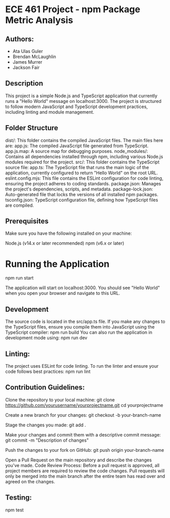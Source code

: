 # ECE 461 Project - npm Package Metric Analysis

## Authors:

- Ata Ulas Guler
- Brendan McLaughlin
- James Murrer
- Jackson Fair

## Description

This project is a simple Node.js and TypeScript application that currently runs a "Hello World" message on localhost:3000. The project is structured to follow modern JavaScript and TypeScript development practices, including linting and module management.

## Folder Structure

dist/: This folder contains the compiled JavaScript files. The main files here are:
app.js: The compiled JavaScript file generated from TypeScript.
app.js.map: A source map for debugging purposes.
node_modules/: Contains all dependencies installed through npm, including various Node.js modules required for the project.
src/: This folder contains the TypeScript source file:
app.ts: The TypeScript file that runs the main logic of the application, currently configured to return "Hello World" on the root URL.
eslint.config.mjs: This file contains the ESLint configuration for code linting, ensuring the project adheres to coding standards.
package.json: Manages the project's dependencies, scripts, and metadata.
package-lock.json: Auto-generated file that locks the versions of all installed npm packages.
tsconfig.json: TypeScript configuration file, defining how TypeScript files are compiled.

## Prerequisites

Make sure you have the following installed on your machine:

Node.js (v14.x or later recommended)
npm (v6.x or later)

# Running the Application

npm run start

The application will start on localhost:3000. You should see "Hello World" when you open your browser and navigate to this URL.

## Development

The source code is located in the src/app.ts file. If you make any changes to the TypeScript files, ensure you compile them into JavaScript using the TypeScript compiler:
npm run build
You can also run the application in development mode using:
npm run dev

## Linting:

The project uses ESLint for code linting. To run the linter and ensure your code follows best practices:
npm run lint

## Contribution Guidelines:

Clone the repository to your local machine:
git clone https://github.com/yourusername/yourprojectname.git
cd yourprojectname

Create a new branch for your changes:
git checkout -b your-branch-name

Stage the changes you made:
git add .

Make your changes and commit them with a descriptive commit message:
git commit -m "Description of changes"

Push the changes to your fork on GitHub:
git push origin your-branch-name

Open a Pull Request on the main repository and describe the changes you've made.
Code Review Process: Before a pull request is approved, all project members are required to review the code changes. Pull requests will only be merged into the main branch after the entire team has read over and agreed on the changes.

## Testing:

npm test